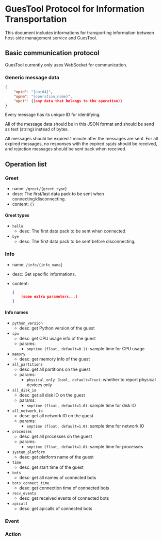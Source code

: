 # GuesTool Protocol for Information Transportation

This document includes informations for transporting information between host-side management service and GuesTool.

## Basic communication protocol

GuesTool currently only uses WebSocket for communication.

### Generic message data

```json
{
    "opid": "{uuid4}",
    "opnm": "{operation_name}",
    "opct": {(any data that belongs to the operation)}
}
```

Every message has its unique ID for identifying.

All of the message data should be in this JSON format and should be send as text (string) instead of bytes.

All messages should be expired 1 minute after the messages are sent. For all expired messages, no responses with the expired `opid`s should be received, and rejection messages should be sent back when received.

## Operation list

### Greet

- name: `/greet/{greet_type}`
- desc: The first/last data pack to be sent when connecting/disconnecting.
- content: `{}`

#### Greet types

- `hello`
  - desc: The first data pack to be sent when connected.
- `bye`
  - desc: The first data pack to be sent before disconnecting.

### Info

- name: `/info/{info_name}`
- desc: Get specific informations.
- content:

  ```json
  {
      (some extra parameters...)
  }
  ```

#### Info names

- `python_version`
  - desc: get Python version of the guest
- `cpu`
  - desc: get CPU usage info of the guest
  - params:
    - `smptime (float, default=0.1)`: sample time for CPU usage
- `memory`
  - desc: get memory info of the guest
- `all_partitions`
  - desc: get all partitions on the guest
  - params:
    - `physical_only (bool, default=True)`: whether to report physical devices only
- `all_disk_io`
  - desc: get all disk IO on the guest
  - params:
    - `smptime (float, default=1.0)`: sample time for disk IO
- `all_network_io`
  - desc: get all network IO on the guest
  - params:
    - `smptime (float, default=1.0)`: sample time for network IO
- `processes`
  - desc: get all processes on the guest
  - params:
    - `smptime (float, default=1.0)`: sample time for processes
- `system_platform`
  - desc: get platform name of the guest
- `time`
  - desc: get start time of the guest
- `bots`
  - desc: get all names of connected bots
- `bots_connect_time`
  - desc: get connection time of connected bots
- `recv_events`
  - desc: get received events of connected bots
- `apicall`
  - desc: get apicalls of connected bots

### Event

### Action
